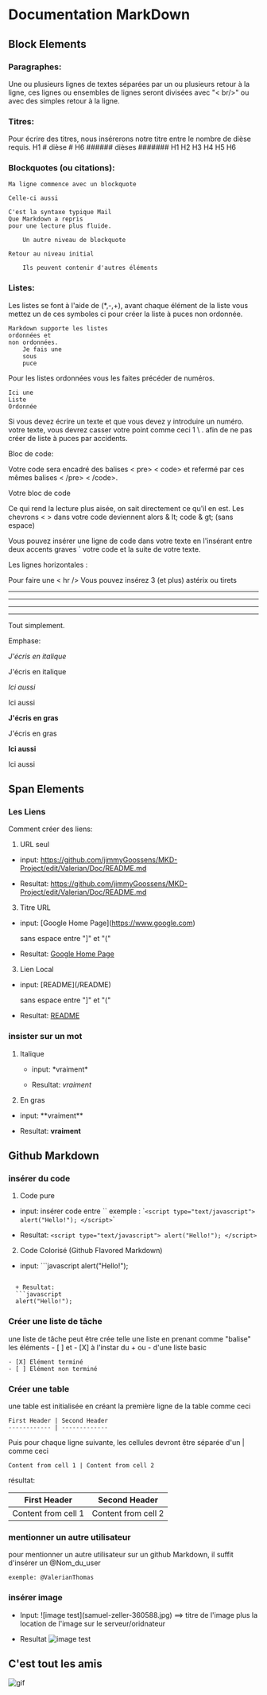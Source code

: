 # Documentation MarkDown
## Block Elements



### Paragraphes:

Une ou plusieurs lignes de textes séparées par un ou plusieurs retour à la ligne, ces lignes ou ensembles de lignes seront divisées avec "< br/>" ou avec des simples retour à la ligne.

### Titres:

Pour écrire des titres, nous insérerons notre titre entre le nombre de dièse requis. H1 # dièse # H6 ###### dièses #######
H1
H2
H3
H4
H5
H6

### Blockquotes (ou citations):

    Ma ligne commence avec un blockquote

    Celle-ci aussi

    C'est la syntaxe typique Mail
    Que Markdown a repris
    pour une lecture plus fluide.

        Un autre niveau de blockquote

    Retour au niveau initial

        Ils peuvent contenir d'autres éléments


### Listes:

Les listes se font à l'aide de (*,-,+), avant chaque élément de la liste vous mettez un de ces symboles ci pour créer la liste à puces non ordonnée.

    Markdown supporte les listes
    ordonnées et
    non ordonnées.
        Je fais une
        sous
        puce

Pour les listes ordonnées vous les faites précéder de numéros.

    Ici une
    Liste
    Ordonnée


Si vous devez écrire un texte et que vous devez y introduire un numéro. votre texte, vous devrez casser votre point comme ceci 1 \ . afin de ne pas créer de liste à puces par accidents.

Bloc de code:

Votre code sera encadré des balises < pre> < code> et refermé par ces mêmes balises < /pre> < /code>.

 Votre bloc de code

Ce qui rend la lecture plus aisée, on sait directement ce qu'il en est. Les chevrons < > dans votre code deviennent alors & lt; code & gt; (sans espace)

Vous pouvez insérer une ligne de code dans votre texte en l'insérant entre deux accents graves ` votre code et la suite de votre texte.

Les lignes horizontales :

Pour faire une < hr /> Vous pouvez insérez 3 (et plus) astérix ou tirets

***

* * * *

- - -

--------------

Tout simplement.

Emphase:

*J'écris en italique*

J'écris en italique

_Ici aussi_

Ici aussi

**J'écris en gras**

J'écris en gras

__Ici aussi__

Ici aussi

## Span Elements
### Les Liens

Comment créer des liens:

1. URL seul
  + input: https://github.com/jimmyGoossens/MKD-Project/edit/Valerian/Doc/README.md

  + Resultat: https://github.com/jimmyGoossens/MKD-Project/edit/Valerian/Doc/README.md

3. Titre URL

  + input:
  \[Google Home Page](https://www.google.com)

    sans espace entre "]" et "("

  + Resultat:
   [Google Home Page](https://www.google.com)

3. Lien Local

  + input:
  \[README](/README)

      sans espace entre "]" et "("

  + Resultat:
  [README](/README)

### insister sur un mot

1. Italique

    + input:
    \*vraiment*

    + Resultat:
     *vraiment*

2. En gras

  + input:
  \*\*vraiment**

  + Resultat:
  **vraiment**

## Github Markdown

### insérer du code

1. Code pure

  + input: insérer code entre \`\`  exemple :  \``<script type="text/javascript">
  alert("Hello!");
</script>`\`

  + Resultat: `<script type="text/javascript">
  alert("Hello!");
</script>`

2. Code Colorisé (Github Flavored Markdown)

  + input:
  \```javascript
alert("Hello!");
```

  + Resultat:
  ```javascript
  alert("Hello!");
  ```
### Créer une liste de tâche

une liste de tâche peut être crée telle une liste en prenant comme "balise" les éléments - [ ] et - [X] à l'instar du + ou - d'une liste basic

    - [X] Elément terminé
    - [ ] Elément non terminé





### Créer une table

une table est initialisée en créant la  première ligne de la table comme ceci

    First Header | Second Header
    ------------ | -------------

Puis pour chaque ligne suivante, les cellules devront être séparée d'un | comme ceci

    Content from cell 1 | Content from cell 2

résultat:

First Header | Second Header
------------ | -------------
Content from cell 1 | Content from cell 2

### mentionner un autre utilisateur

pour mentionner un autre utilisateur sur un github Markdown, il suffit d'insérer un \@Nom_du_user

    exemple: @ValerianThomas





### insérer image

  + Input: \![image test]\(samuel-zeller-360588.jpg) ==> titre de l'image plus la location de l'image sur le serveur/oridnateur

  + Resultat
![image test](samuel-zeller-360588.jpg)


## C'est tout les amis

![gif](https://media.giphy.com/media/Um3ljJl8jrnHy/giphy.gif)
